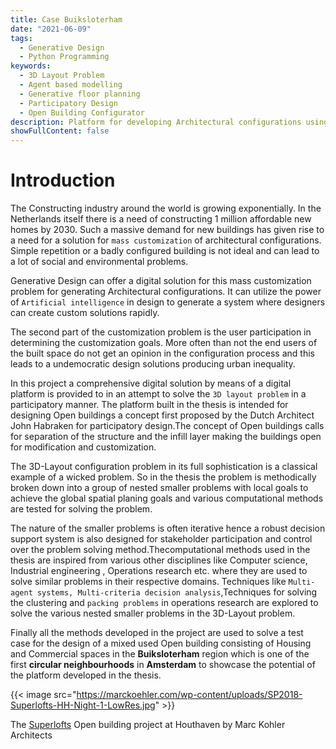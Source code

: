 ```yaml
---
title: Case Buiksloterham
date: "2021-06-09"
tags:
  - Generative Design
  - Python Programming
keywords:
  - 3D Layout Problem
  - Agent based modelling
  - Generative floor planning
  - Participatory Design 
  - Open Building Configurator
description: Platform for developing Architectural configurations using generative design methodologies.
showFullContent: false
---
```

# Introduction

The Constructing industry around the world is growing exponentially. In the Netherlands itself there is a need of constructing 1 million affordable new homes by 2030. Such a massive demand for new buildings has given rise to a need for a solution for `mass customization` of architectural configurations. Simple repetition or a badly configured building is not ideal and can lead to a lot of social and environmental problems.

Generative Design can offer a digital solution for this mass customization problem for generating Architectural configurations. It can utilize the power of `Artificial intelligence` in design to generate a system where designers can create custom solutions rapidly.

The second part of the customization problem is the user participation in determining the customization goals. More often than not the end users of the built space do not get an opinion in the configuration process and this leads to a undemocratic design solutions producing urban inequality.

In this project a comprehensive digital solution by means of a digital platform is provided to in an attempt to solve the `3D layout problem` in a participatory manner. The platform built in the thesis is intended for designing Open buildings a concept first proposed by the Dutch Architect John Habraken for participatory design.The concept of Open buildings calls for separation of the structure and the infill layer making the buildings open for modification and customization.

The 3D-Layout configuration problem in its full sophistication is a classical example of a wicked problem. So in the thesis the problem is methodically broken down into a group of nested smaller problems with local goals to achieve the global spatial planing goals and various computational methods are tested for solving the problem.

The nature of the smaller problems is often iterative hence a robust decision support system is also designed for stakeholder participation and control over the problem solving method.Thecomputational methods used in the thesis are inspired from various other disciplines like Computer science, Industrial engineering , Operations research etc. where they are used to solve similar problems in their respective domains. Techniques like `Multi-agent systems, Multi-criteria decision analysis`,Techniques for solving the clustering and `packing problems` in operations research are explored to solve the various nested smaller problems in the 3D-Layout problem.

Finally all the methods developed in the project are used to solve a test case for the design of a mixed used Open building consisting of Housing and Commercial spaces in the **Buiksloterham** region which is one of the first **circular neighbourhoods**  in **Amsterdam** to showcase the potential of the platform developed in the thesis.

{{< image src="https://marckoehler.com/wp-content/uploads/SP2018-Superlofts-HH-Night-1-LowRes.jpg" >}}

The [Superlofts](https://marckoehler.com/project/superlofts-houthavens/) Open building project at Houthaven by Marc Kohler Architects
